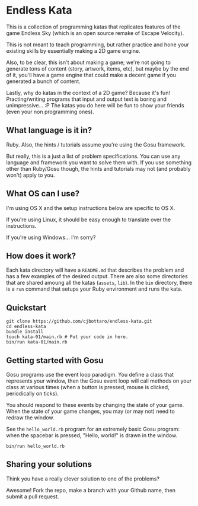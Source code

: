 # Endless Kata

This is a collection of programming katas that replicates features of the game
Endless Sky (which is an open source remake of Escape Velocity).

This is not meant to teach programming, but rather practice and hone your
existing skills by essentially making a 2D game engine.

Also, to be clear, this isn't about making a game; we're not going to generate
tons of content (story, artwork, items, etc), but maybe by the end of it, you'll
have a game engine that could make a decent game if you generated a bunch of content.

Lastly, why do katas in the context of a 2D game? Because it's fun! Practing/writing programs that input and output text is boring and
unimpressive... :P The katas you do here will be fun to show your friends (even
your non programming ones).

## What language is it in?

Ruby. Also, the hints / tutorials assume you're using the Gosu framework.

But really, this is a just a list of problem specifications. You can use any
language and framework you want to solve them with. If you use something other
than Ruby/Gosu though, the hints and tutorials may not (and probably won't)
apply to you.

## What OS can I use?

I'm using OS X and the setup instructions below are specific to OS X.

If you're using Linux, it should be easy enough to translate over the
instructions.

If you're using Windows... I'm sorry?

## How does it work?

Each kata directory will have a `README.md` that describes the problem and has
a few examples of the desired output. There are also some directories that are
shared amoung all the katas (`assets`, `lib`). In the `bin` directory, there is
a `run` command that setups your Ruby environment and runs the kata.

## Quickstart

```
git clone https://github.com/cjbottaro/endless-kata.git
cd endless-kata
bundle install
touch kata-01/main.rb # Put your code in here.
bin/run kata-01/main.rb
```

## Getting started with Gosu

Gosu programs use the event loop paradigm. You define a class that represents
your window, then the Gosu event loop will call methods on your class at various
times (when a button is pressed, mouse is clicked, periodically on ticks).

You should respond to these events by changing the state of your game. When the
state of your game changes, you may (or may not) need to redraw the window.

See the `hello_world.rb` program for an extremely basic Gosu program: when the
spacebar is pressed, "Hello, world!" is drawn in the window.

```
bin/run hello_world.rb
```

## Sharing your solutions

Think you have a really clever solution to one of the problems?

Awesome! Fork the repo, make a branch with your Github name, then submit a
pull request.
